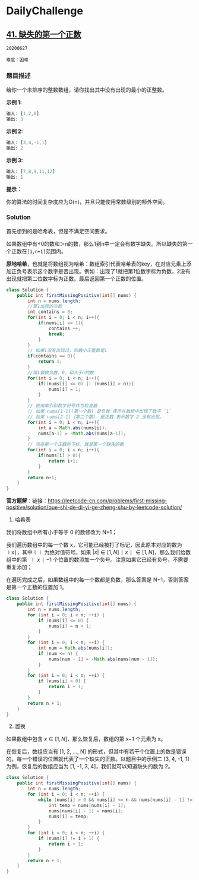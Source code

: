# DailyChallenge

## [41. 缺失的第一个正数](https://leetcode-cn.com/problems/first-missing-positive/)

`20200627`

`难度：困难`

### 题目描述

给你一个未排序的整数数组，请你找出其中没有出现的最小的正整数。

**示例 1:**

```matlab
输入: [1,2,0]
输出: 3
```


**示例 2:**

```matlab
输入: [3,4,-1,1]
输出: 2
```


**示例 3:**

```matlab
输入: [7,8,9,11,12]
输出: 1
```

**提示：**

你的算法的时间复杂度应为O(n)，并且只能使用常数级别的额外空间。

### Solution

首先想到的是哈希表，但是不满足空间要求。

如果数组中有≤0的数和＞n的数，那么1到n中一定会有数字缺失。所以缺失的第一个正数在`[1,n+1]`范围内。

**原地哈希**，也就是将数组视为哈希：数组索引代表哈希表的key，在对应元素上添加正负号表示这个数字是否出现。例如：出现了1就把第1位数字标为负数，2没有出现就把第二位数字标为正数。最后返回第一个正数的位置。

```java
class Solution {
    public int firstMissingPositive(int[] nums) {
        int n = nums.length;
        //算1出现的次数
        int contains = 0;
        for(int i = 0; i < n; i++){
            if(nums[i] == 1){
                contains ++;
                break;
            }
        }
        // 如果1没有出现过，则最小正整数是1
        if(contains == 0){
            return 1;
        }
        //用1替换负数，0，和大于n的数
        for(int i = 0; i < n; i++){
            if((nums[i] <= 0) || (nums[i] > n)){
                nums[i] = 1;
            }
        }
        // 使用索引和数字符号作为检查器
        // 如果 nums[1-1](第一个数) 是负数 表示在数组中出现了数字 `1`
        // 如果 nums[2-1]（第二个数） 是正数 表示数字 2 没有出现。
        for(int i = 0; i < n; i++){
            int a = Math.abs(nums[i]);
            nums[a-1] = -Math.abs(nums[a-1]);
        }
        // 现在第一个正数的下标，就是第一个缺失的数
        for(int i = 0; i < n; i++){
            if(nums[i] > 0){
                return i+1;
            }
        }
        return n+1;
    }
}
```

**官方题解**：链接：<https://leetcode-cn.com/problems/first-missing-positive/solution/que-shi-de-di-yi-ge-zheng-shu-by-leetcode-solution/>

1. 哈希表

我们将数组中所有小于等于 0 的数修改为 N+1；

我们遍历数组中的每一个数 x，它可能已经被打了标记，因此原本对应的数为 ∣x∣，其中∣∣ 为绝对值符号。如果 $|x| \in [1, N]∣x∣∈[1,N]$，那么我们给数组中的第 $∣x∣−1$ 个位置的数添加一个负号。注意如果它已经有负号，不需要重复添加；

在遍历完成之后，如果数组中的每一个数都是负数，那么答案是 N+1，否则答案是第一个正数的位置加 1。

```java
class Solution {
    public int firstMissingPositive(int[] nums) {
        int n = nums.length;
        for (int i = 0; i < n; ++i) {
            if (nums[i] <= 0) {
                nums[i] = n + 1;
            }
        }
        for (int i = 0; i < n; ++i) {
            int num = Math.abs(nums[i]);
            if (num <= n) {
                nums[num - 1] = -Math.abs(nums[num - 1]);
            }
        }
        for (int i = 0; i < n; ++i) {
            if (nums[i] > 0) {
                return i + 1;
            }
        }
        return n + 1;
    }
}
```

2. 置换

如果数组中包含 $x \in [1, N]$，那么恢复后，数组的第 x−1 个元素为 x。

在恢复后，数组应当有 [1, 2, ..., N] 的形式，但其中有若干个位置上的数是错误的，每一个错误的位置就代表了一个缺失的正数。以题目中的示例二 [3, 4, -1, 1] 为例，恢复后的数组应当为 [1, -1, 3, 4]，我们就可以知道缺失的数为 2。

```java
class Solution {
    public int firstMissingPositive(int[] nums) {
        int n = nums.length;
        for (int i = 0; i < n; ++i) {
            while (nums[i] > 0 && nums[i] <= n && nums[nums[i] - 1] != nums[i]) {
                int temp = nums[nums[i] - 1];
                nums[nums[i] - 1] = nums[i];
                nums[i] = temp;
            }
        }
        for (int i = 0; i < n; ++i) {
            if (nums[i] != i + 1) {
                return i + 1;
            }
        }
        return n + 1;
    }
}
```

